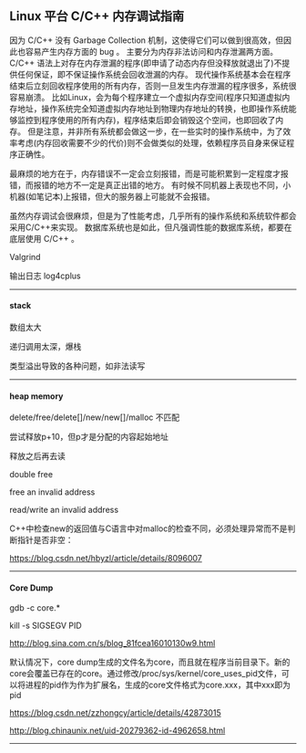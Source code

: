 ## Linux 平台 C/C++ 内存调试指南

因为 C/C++ 没有 Garbage Collection 机制，这使得它们可以做到很高效，但因此也容易产生内存方面的 bug 。
主要分为内存非法访问和内存泄漏两方面。
C/C++ 语法上对存在内存泄漏的程序(即申请了动态内存但没释放就退出了)不提供任何保证，即不保证操作系统会回收泄漏的内存。
现代操作系统基本会在程序结束后立刻回收程序使用的所有内存，否则一旦发生内存泄漏的程序很多，系统很容易崩溃。
比如Linux，会为每个程序建立一个虚拟内存空间(程序只知道虚拟内存地址，操作系统完全知道虚拟内存地址到物理内存地址的转换，也即操作系统能够监控到程序使用的所有内存)，程序结束后即会销毁这个空间，也即回收了内存。
但是注意，并非所有系统都会做这一步，在一些实时的操作系统中，为了效率考虑(内存回收需要不少的代价)则不会做类似的处理，依赖程序员自身来保证程序正确性。

最麻烦的地方在于，内存错误不一定会立刻报错，而是可能积累到一定程度才报错，而报错的地方不一定是真正出错的地方。
有时候不同机器上表现也不同，小机器(如笔记本)上报错，但大的服务器上可能就不会报错。

虽然内存调试会很麻烦，但是为了性能考虑，几乎所有的操作系统和系统软件都会采用C/C++来实现。
数据库系统也是如此，但凡强调性能的数据库系统，都要在底层使用 C/C++ 。

Valgrind

输出日志  log4cplus

---

#### stack

数组太大

递归调用太深，爆栈

类型溢出导致的各种问题，如非法读写

---

#### heap memory

delete/free/delete[]/new/new[]/malloc 不匹配

尝试释放p+10，但p才是分配的内容起始地址

释放之后再去读

double free

free an invalid address

read/write an invalid address


C++中检查new的返回值与C语言中对malloc的检查不同，必须处理异常而不是判断指针是否非空：

https://blog.csdn.net/hbyzl/article/details/8096007

---

#### Core Dump

gdb -c core.*

kill -s SIGSEGV PID

http://blog.sina.com.cn/s/blog_81fcea16010130w9.html

默认情况下，core dump生成的文件名为core，而且就在程序当前目录下。新的core会覆盖已存在的core。通过修改/proc/sys/kernel/core_uses_pid文件，可以将进程的pid作为作为扩展名，生成的core文件格式为core.xxx，其中xxx即为pid

https://blog.csdn.net/zzhongcy/article/details/42873015

http://blog.chinaunix.net/uid-20279362-id-4962658.html

---

